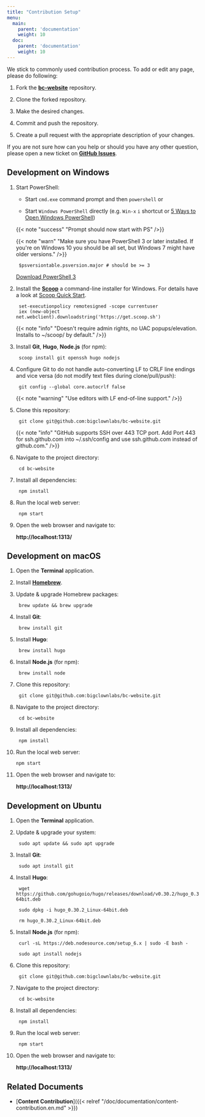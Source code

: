 ```yaml
---
title: "Contribution Setup"
menu:
  main:
    parent: 'documentation'
    weight: 10
  doc:
    parent: 'documentation'
    weight: 10
---
```


We stick to commonly used contribution process. To add or edit any page, please do following:

1. Fork the [**bc-website**](https://github.com/bigclownlabs/bc-website) repository.

2. Clone the forked repository.

3. Make the desired changes.

4. Commit and push the repository.

5. Create a pull request with the appropriate description of your changes.

If you are not sure how can you help or should you have any other question, please open a new ticket on [**GitHub Issues**](https://github.com/bigclownlabs/bc-website/issues).

## Development on Windows

1. Start PowerShell:

    * Start `cmd.exe` command prompt and then `powershell` or

    * Start `Windows PowerShell` directly (e.g. `Win-x` `i` shortcut or [5 Ways to Open Windows PowerShell](https://www.isunshare.com/windows-10/5-ways-to-open-windows-powershell-in-windows-10.html))

    {{< note "success" "Prompt should now start with PS" />}}

    {{< note "warn" "Make sure you have PowerShell 3 or later installed. If you're on Windows 10 you should be all set, but Windows 7 might have older versions." />}}

        $psversiontable.psversion.major # should be >= 3

    [Download PowerShell 3](https://www.microsoft.com/en-us/download/details.aspx?id=34595)

2. Install the [**Scoop**](http://scoop.sh/) a command-line installer for Windows. For details have a look at [Scoop Quick Start](https://github.com/lukesampson/scoop/wiki/Quick-Start).

        set-executionpolicy remotesigned -scope currentuser
        iex (new-object net.webclient).downloadstring('https://get.scoop.sh')

    {{< note "info" "Doesn't require admin rights, no UAC popups/elevation. Installs to ~/scoop/ by default." />}}

3. Install **Git**, **Hugo**, **Node.js** (for npm):

        scoop install git openssh hugo nodejs

4. Configure Git to do not handle auto-converting LF to CRLF line endings and vice versa (do not modify text files during clone/pull/push):

        git config --global core.autocrlf false

    {{< note "warning" "Use editors with LF end-of-line support." />}}

5. Clone this repository:

        git clone git@github.com:bigclownlabs/bc-website.git

    {{< note "info" "GitHub supports SSH over 443 TCP port. Add Port 443 for ssh.github.com into ~/.ssh/config and use ssh.github.com instead of github.com." />}}

6. Navigate to the project directory:

        cd bc-website

7. Install all dependencies:

        npm install

8. Run the local web server:

        npm start

9. Open the web browser and navigate to:

    **http://localhost:1313/**

## Development on macOS

1. Open the **Terminal** application.

2. Install [**Homebrew**](https://brew.sh/).

3. Update & upgrade Homebrew packages:

        brew update && brew upgrade

4. Install **Git**:

        brew install git

5. Install **Hugo**:

        brew install hugo

6. Install **Node.js** (for npm):

        brew install node

7. Clone this repository:

        git clone git@github.com:bigclownlabs/bc-website.git

8. Navigate to the project directory:

        cd bc-website

9. Install all dependencies:

        npm install

10. Run the local web server:

        npm start

11. Open the web browser and navigate to:

    **http://localhost:1313/**

## Development on Ubuntu

1. Open the **Terminal** application.

2. Update & upgrade your system:

        sudo apt update && sudo apt upgrade

3. Install **Git**:

        sudo apt install git

4. Install **Hugo**:

        wget https://github.com/gohugoio/hugo/releases/download/v0.30.2/hugo_0.30.2_Linux-64bit.deb

        sudo dpkg -i hugo_0.30.2_Linux-64bit.deb

        rm hugo_0.30.2_Linux-64bit.deb

5. Install **Node.js** (for npm):

        curl -sL https://deb.nodesource.com/setup_6.x | sudo -E bash -

        sudo apt install nodejs

6. Clone this repository:

        git clone git@github.com:bigclownlabs/bc-website.git

7. Navigate to the project directory:

        cd bc-website

8. Install all dependencies:

        npm install

9. Run the local web server:

        npm start

10. Open the web browser and navigate to:

    **http://localhost:1313/**

## Related Documents

* [**Content Contribution**]({{< relref "/doc/documentation/content-contribution.en.md" >}})
